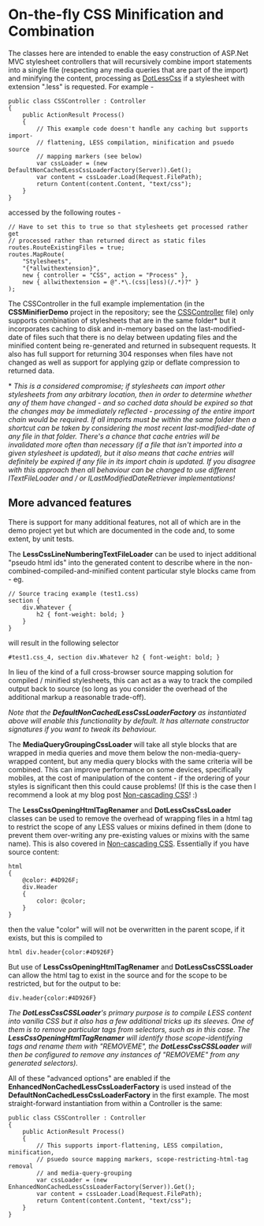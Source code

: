 # On-the-fly CSS Minification and Combination

The classes here are intended to enable the easy construction of ASP.Net MVC stylesheet controllers that will recursively combine import statements into a single file (respecting any media queries that are part of the import) and minifying the content, processing as [DotLessCss](http://www.dotlesscss.org) if a stylesheet with extension ".less" is requested. For example -

    public class CSSController : Controller
    {
        public ActionResult Process()
        {
            // This example code doesn't handle any caching but supports import-
            // flattening, LESS compilation, minification and psuedo source
            // mapping markers (see below)
            var cssLoader = (new DefaultNonCachedLessCssLoaderFactory(Server)).Get();
            var content = cssLoader.Load(Request.FilePath);
            return Content(content.Content, "text/css");
        }
    }

accessed by the following routes -

    // Have to set this to true so that stylesheets get processed rather get
    // processed rather than returned direct as static files
    routes.RouteExistingFiles = true;
    routes.MapRoute(
        "Stylesheets",
        "{*allwithextension}",
        new { controller = "CSS", action = "Process" },
        new { allwithextension = @".*\.(css|less)(/.*)?" }
    );

The CSSController in the full example implementation (in the **CSSMinifierDemo** project in the repository; see the [CSSController](https://github.com/ProductiveRage/CssMinifier/blob/master/CSSMinifierDemo/Controllers/CSSController.cs) file) only supports combination of stylesheets that are in the same folder* but it incorporates caching to disk and in-memory based on the last-modified-date of files such that there is no delay between updating files and the minified content being re-generated and returned in subsequent requests. It also has full support for returning 304 responses when files have not changed as well as support for applying gzip or deflate compression to returned data.

\* _This is a considered compromise; if stylesheets can import other stylesheets from any arbitrary location, then in order to determine whether any of them have changed - and so cached data should be expired so that the changes may be immediately reflected - processing of the entire import chain would be required. If all imports must be within the same folder then a shortcut can be taken by considering the most recent last-modified-date of any file in that folder. There's a chance that cache entries will be invalidated more often than necessary (if a file that isn't imported into a given stylesheet is updated), but it also means that cache entries will definitely be expired if any file in its import chain is updated. If you disagree with this approach then all behaviour can be changed to use different ITextFileLoader and / or ILastModifiedDateRetriever implementations!_

## More advanced features

There is support for many additional features, not all of which are in the demo project yet but which are documented in the code and, to some extent, by unit tests.

The **LessCssLineNumberingTextFileLoader** can be used to inject additional "pseudo html ids" into the generated content to describe where in the non-combined-compiled-and-minified content particular style blocks came from - eg.

    // Source tracing example (test1.css)
    section {
        div.Whatever {
            h2 { font-weight: bold; }
        }
    }

will result in the following selector

    #test1.css_4, section div.Whatever h2 { font-weight: bold; }

In lieu of the kind of a full cross-browser source mapping solution for compiled / minified stylesheets, this can act as a way to track the compiled output back to source (so long as you consider the overhead of the additional markup a reasonable trade-off).

*Note that the **DefaultNonCachedLessCssLoaderFactory** as instantiated above will enable this functionality by default. It has alternate constructor signatures if you want to tweak its behaviour.*

The **MediaQueryGroupingCssLoader** will take all style blocks that are wrapped in media queries and move them below the non-media-query-wrapped content, but any media query blocks with the same criteria will be combined. This can improve performance on some devices, specifically mobiles, at the cost of manipulation of the content - if the ordering of your styles is significant then this could cause problems! (If this is the case then I recommend a look at my blog post [Non-cascading CSS](http://www.productiverage.com/Read/42)! :)

The **LessCssOpeningHtmlTagRenamer** and **DotLessCssCssLoader** classes can be used to remove the overhead of wrapping files in a html tag to restrict the scope of any LESS values or mixins defined in them (done to prevent them over-writing any pre-existing values or mixins with the same name). This is also covered in [Non-cascading CSS](http://www.productiverage.com/Read/42). Essentially if you have source content:

    html
    {
        @color: #4D926F;
        div.Header
        {
            color: @color;
        }
    }

then the value "color" will will not be overwritten in the parent scope, if it exists, but this is compiled to

    html div.header{color:#4D926F}

But use of **LessCssOpeningHtmlTagRenamer** and **DotLessCssCSSLoader** can allow the html tag to exist in the source and for the scope to be restricted, but for the output to be:

    div.header{color:#4D926F}

*The **DotLessCssCSSLoader**'s primary purpose is to compile LESS content into vanilla CSS but it also has a few additional tricks up its sleeves. One of them is to remove particular tags from selectors, such as in this case. The **LessCssOpeningHtmlTagRenamer** will identify those scope-identifying tags and rename them with "REMOVEME", the **DotLessCssCSSLoader** will then be configured to remove any instances of "REMOVEME" from any generated selectors).*

All of these "advanced options" are enabled if the **EnhancedNonCachedLessCssLoaderFactory** is used instead of the **DefaultNonCachedLessCssLoaderFactory** in the first example. The most straight-forward instantiation from within a Controller is the same:

    public class CSSController : Controller
    {
        public ActionResult Process()
        {
            // This supports import-flattening, LESS compilation, minification,
            // psuedo source mapping markers, scope-restricting-html-tag removal
            // and media-query-grouping
            var cssLoader = (new EnhancedNonCachedLessCssLoaderFactory(Server)).Get();
            var content = cssLoader.Load(Request.FilePath);
            return Content(content.Content, "text/css");
        }
    }
